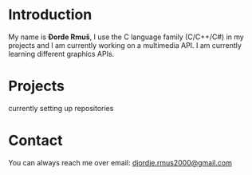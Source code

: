 # Introduction<br/>
My name is **Đorđe Rmuš**, I use the C language family (C/C++/C#) in my projects and I am currently working on a multimedia API.
I am currently learning different graphics APIs.
# Projects<br/>
currently setting up repositories
# Contact<br/>
You can always reach me over email: djordje.rmus2000@gmail.com
